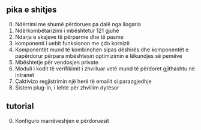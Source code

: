 ## pika e shitjes

0. Ndërrimi me shumë përdorues pa dalë nga llogaria
1. Ndërkombëtarizimi i mbështetur 121 gjuhë
2. Ndarja e skajeve të përparme dhe të pasme
3. komponenti i uebit funksionon me çdo kornizë
4. Komponentët mund të kombinohen sipas dëshirës dhe komponentët e papërdorur përpara mbështesin optimizimin e lëkundjes së pemëve
5. Mbështetje për vendosjen private
6. Moduli i kodit të verifikimit i zhvilluar vetë mund të përdoret gjithashtu në intranet
7. Çaktivizo regjistrimin një herë të emailit si parazgjedhje
8. Sistem plug-in, i lehtë për zhvillim dytësor

## tutorial

0. Konfiguro marrëveshjen e përdoruesit